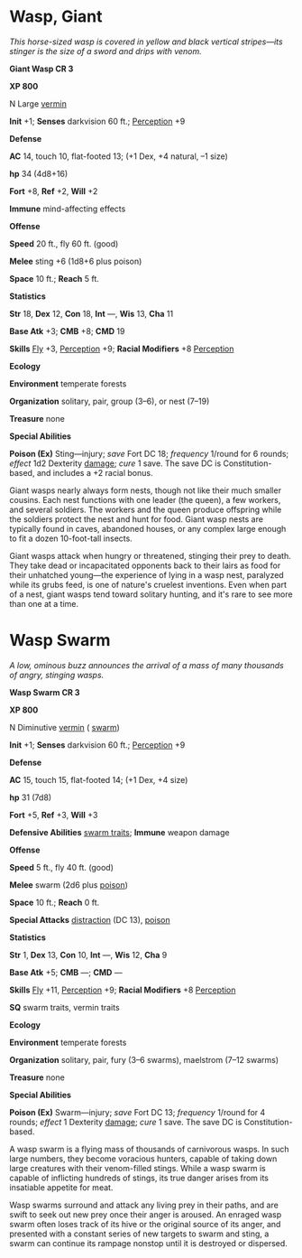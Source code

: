 # Wasp, Giant

_This horse-sized wasp is covered in yellow and black vertical stripes—its stinger is the size of a sword and drips with venom._

**Giant Wasp CR 3**

**XP 800**

N Large [vermin](creatureTypes.html#_vermin)

**Init** +1; **Senses** darkvision 60 ft.; [Perception](../skills/perception.html#_perception) +9

**Defense**

**AC** 14, touch 10, flat-footed 13; (+1 Dex, +4 natural, –1 size)

**hp** 34 (4d8+16)

**Fort** +8, **Ref** +2, **Will** +2

**Immune** mind-affecting effects

**Offense**

**Speed** 20 ft., fly 60 ft. (good)

**Melee** sting +6 (1d8+6 plus poison)

**Space** 10 ft.; **Reach** 5 ft.

**Statistics**

**Str** 18, **Dex** 12, **Con** 18, **Int** —, **Wis** 13, **Cha** 11

**Base Atk** +3; **CMB** +8; **CMD** 19

**Skills** [Fly](../skills/fly.html#_fly) +3, [Perception](../skills/perception.html#_perception) +9; **Racial Modifiers** +8 [Perception](../skills/perception.html#_perception)

**Ecology**

**Environment** temperate forests

**Organization** solitary, pair, group (3–6), or nest (7–19)

**Treasure** none

**Special Abilities**

**Poison (Ex)** Sting—injury; _save_ Fort DC 18; _frequency_ 1/round for 6 rounds; _effect_ 1d2 Dexterity [damage](universalMonsterRules.html#_ability-damage-and-drain); _cure_ 1 save. The save DC is Constitution-based, and includes a +2 racial bonus.

Giant wasps nearly always form nests, though not like their much smaller cousins. Each nest functions with one leader (the queen), a few workers, and several soldiers. The workers and the queen produce offspring while the soldiers protect the nest and hunt for food. Giant wasp nests are typically found in caves, abandoned houses, or any complex large enough to fit a dozen 10-foot-tall insects.

Giant wasps attack when hungry or threatened, stinging their prey to death. They take dead or incapacitated opponents back to their lairs as food for their unhatched young—the experience of lying in a wasp nest, paralyzed while its grubs feed, is one of nature's cruelest inventions. Even when part of a nest, giant wasps tend toward solitary hunting, and it's rare to see more than one at a time.

# Wasp Swarm

_A low, ominous buzz announces the arrival of a mass of many thousands of angry, stinging wasps._

**Wasp Swarm CR 3**

**XP 800**

N Diminutive [vermin](creatureTypes.html#_vermin) ( [swarm](creatureTypes.html#_swarm-subtype))

**Init** +1; **Senses** darkvision 60 ft.; [Perception](../skills/perception.html#_perception) +9

**Defense**

**AC** 15, touch 15, flat-footed 14; (+1 Dex, +4 size)

**hp** 31 (7d8)

**Fort** +5, **Ref** +3, **Will** +3

**Defensive Abilities** [swarm traits](creatureTypes.html#_swarm-subtype); **Immune** weapon damage

**Offense**

**Speed** 5 ft., fly 40 ft. (good)

**Melee** swarm (2d6 plus [poison](universalMonsterRules.html#_poison))

**Space** 10 ft.; **Reach** 0 ft.

**Special Attacks** [distraction](universalMonsterRules.html#_distraction) (DC 13), [poison](universalMonsterRules.html#_poison)

**Statistics**

**Str** 1, **Dex** 13, **Con** 10, **Int** —, **Wis** 12, **Cha** 9

**Base Atk** +5; **CMB** —; **CMD** —

**Skills** [Fly](../skills/fly.html#_fly) +11, [Perception](../skills/perception.html#_perception) +9; **Racial Modifiers** +8 [Perception](../skills/perception.html#_perception)

**SQ** swarm traits, vermin traits

**Ecology**

**Environment** temperate forests

**Organization** solitary, pair, fury (3–6 swarms), maelstrom (7–12 swarms)

**Treasure** none

**Special Abilities**

**Poison (Ex)** Swarm—injury; _save_ Fort DC 13; _frequency_ 1/round for 4 rounds; _effect_ 1 Dexterity [damage](universalMonsterRules.html#_ability-damage-and-drain); _cure_ 1 save. The save DC is Constitution-based.

A wasp swarm is a flying mass of thousands of carnivorous wasps. In such large numbers, they become voracious hunters, capable of taking down large creatures with their venom-filled stings. While a wasp swarm is capable of inflicting hundreds of stings, its true danger arises from its insatiable appetite for meat.

Wasp swarms surround and attack any living prey in their paths, and are swift to seek out new prey once their anger is aroused. An enraged wasp swarm often loses track of its hive or the original source of its anger, and presented with a constant series of new targets to swarm and sting, a swarm can continue its rampage nonstop until it is destroyed or dispersed.

